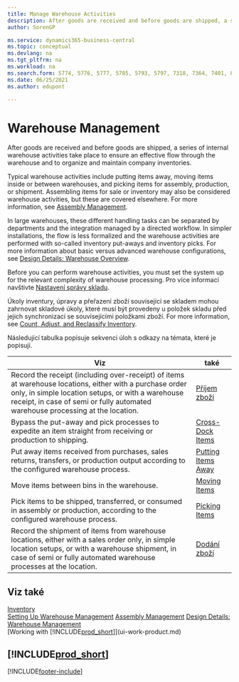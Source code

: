 ```yaml
---
title: Manage Warehouse Activities
description: After goods are received and before goods are shipped, a series of internal warehouse activities take place to ensure an effective flow through the warehouse.
author: SorenGP

ms.service: dynamics365-business-central
ms.topic: conceptual
ms.devlang: na
ms.tgt_pltfrm: na
ms.workload: na
ms.search.form: 5774, 5776, 5777, 5785, 5793, 5797, 7318, 7364, 7401, 8909, 9000, 9008, 9009, 9050, 9053, 9056
ms.date: 06/25/2021
ms.author: edupont

---
```

# Warehouse Management

After goods are received and before goods are shipped, a series of internal warehouse activities take place to ensure an effective flow through the warehouse and to organize and maintain company inventories.

Typical warehouse activities include putting items away, moving items inside or between warehouses, and picking items for assembly, production, or shipment. Assembling items for sale or inventory may also be considered warehouse activities, but these are covered elsewhere. For more information, see [Assembly Management](assembly-assemble-items.md).

In large warehouses, these different handling tasks can be separated by departments and the integration managed by a directed workflow. In simpler installations, the flow is less formalized and the warehouse activities are performed with so-called inventory put-aways and inventory picks. For more information about basic versus advanced warehouse configurations, see [Design Details: Warehouse Overview](design-details-warehouse-overview.md).

Before you can perform warehouse activities, you must set the system up for the relevant complexity of warehouse processing. Pro více informací navštivte [Nastavení správy skladu](warehouse-setup-warehouse.md).

Úkoly inventury, úpravy a přeřazení zboží související se skladem mohou zahrnovat skladové úkoly, které musí být provedeny u položek skladu před jejich synchronizací se souvisejícími položkami zboží. For more information, see [Count, Adjust, and Reclassify Inventory](inventory-how-count-adjust-reclassify.md).

Následující tabulka popisuje sekvenci úloh s odkazy na témata, které je popisují.

| **Viz** | **také** |
|------------|-------------|  
| Record the receipt (including over-receipt) of items at warehouse locations, either with a purchase order only, in simple location setups, or with a warehouse receipt, in case of semi or fully automated warehouse processing at the location. | [Příjem zboží](warehouse-how-receive-items.md) |
| Bypass the put-away and pick processes to expedite an item straight from receiving or production to shipping. | [Cross-Dock Items](warehouse-how-to-cross-dock-items.md) |
| Put away items received from purchases, sales returns, transfers, or production output according to the configured warehouse process. | [Putting Items Away](warehouse-put-away-items.md) |
| Move items between bins in the warehouse. | [Moving Items](warehouse-move-items.md) |
| Pick items to be shipped, transferred, or consumed in assembly or production, according to the configured warehouse process. | [Picking Items](warehouse-pick-items.md) |
| Record the shipment of items from warehouse locations, either with a sales order only, in simple location setups, or with a warehouse shipment, in case of semi or fully automated warehouse processes at the location. | [Dodání zboží](warehouse-how-ship-items.md) |

## Viz také

[Inventory](inventory-manage-inventory.md)  
[Setting Up Warehouse Management](warehouse-setup-warehouse.md)
[Assembly Management](assembly-assemble-items.md)
[Design Details: Warehouse Management](design-details-warehouse-management.md)  
[Working with [!INCLUDE[prod_short](includes/prod_short.md)]](ui-work-product.md)

## [!INCLUDE[prod_short](includes/free_trial_md.md)]


[!INCLUDE[footer-include](includes/footer-banner.md)]